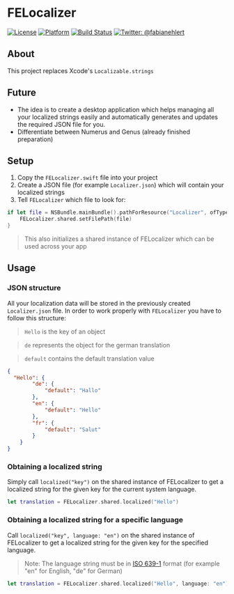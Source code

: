 # FELocalizer

[![License](https://img.shields.io/badge/license-MIT-lightgrey.svg)](https://github.com/fabianehlert/FELocalizer/blob/master/LICENSE)
[![Platform](https://img.shields.io/badge/platform-iOS-yellow.svg)](https://github.com/fabianehlert/FELocalizer)
[![Build Status](https://api.travis-ci.org/fabianehlert/FELocalizer.svg?branch=master)](https://travis-ci.org/fabianehlert/FELocalizer)
[![Twitter: @fabianehlert](https://img.shields.io/badge/twitter-fabianehlert-blue.svg)](https://twitter.com/fabianehlert)

## About
This project replaces Xcode's `Localizable.strings`

## Future
* The idea is to create a desktop application which helps managing all your localized strings easily and automatically generates and updates the required JSON file for you.
* Differentiate between Numerus and Genus (already finished preparation)

## Setup
1. Copy the `FELocalizer.swift` file into your project
2. Create a JSON file (for example `Localizer.json`) which will contain your localized strings
3. Tell `FELocalizer` which file to look for:
```swift
if let file = NSBundle.mainBundle().pathForResource("Localizer", ofType: "json") {
    FELocalizer.shared.setFilePath(file)
}
```
>This also initializes a shared instance of FELocalizer which can be used across your app

## Usage
### JSON structure
All your localization data will be stored in the previously created `Localizer.json` file. In order to work properly with `FELocalizer` you have to follow this structure:
>`Hello` is the key of an object

>`de` represents the object for the german translation

>`default` contains the default translation value

```json
{
  "Hello": {
        "de": {
            "default": "Hallo"
        },
        "en": {
            "default": "Hello"
        },
        "fr": {
            "default": "Salut"
        }
    }
}
```

### Obtaining a localized string
Simply call `localized("key")` on the shared instance of FELocalizer to get a localized string for the given key for the current system language.
```swift
let translation = FELocalizer.shared.localized("Hello")
```
### Obtaining a localized string for a specific language
Call `localized("key", language: "en")` on the shared instance of FELocalizer to get a localized string for the given key for the specified language.
>Note: The language string must be in [ISO 639-1](http://www.loc.gov/standards/iso639-2/php/code_list.php) format (for example "en" for English, "de" for German)

```swift
let translation = FELocalizer.shared.localized("Hello", language: "en")
```
